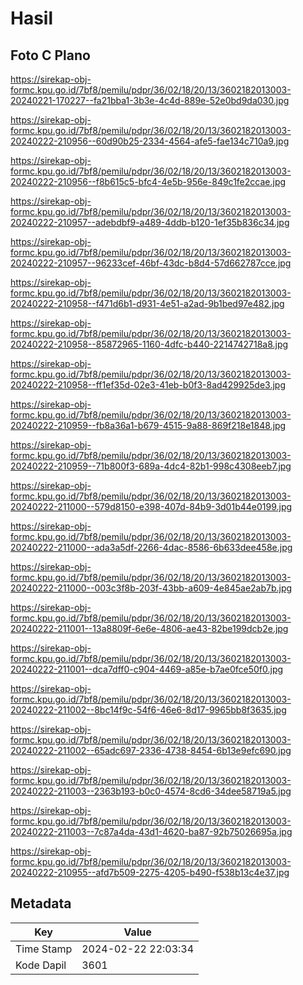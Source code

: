 # Hasil

## Foto C Plano

https://sirekap-obj-formc.kpu.go.id/7bf8/pemilu/pdpr/36/02/18/20/13/3602182013003-20240221-170227--fa21bba1-3b3e-4c4d-889e-52e0bd9da030.jpg

https://sirekap-obj-formc.kpu.go.id/7bf8/pemilu/pdpr/36/02/18/20/13/3602182013003-20240222-210956--60d90b25-2334-4564-afe5-fae134c710a9.jpg

https://sirekap-obj-formc.kpu.go.id/7bf8/pemilu/pdpr/36/02/18/20/13/3602182013003-20240222-210956--f8b615c5-bfc4-4e5b-956e-849c1fe2ccae.jpg

https://sirekap-obj-formc.kpu.go.id/7bf8/pemilu/pdpr/36/02/18/20/13/3602182013003-20240222-210957--adebdbf9-a489-4ddb-b120-1ef35b836c34.jpg

https://sirekap-obj-formc.kpu.go.id/7bf8/pemilu/pdpr/36/02/18/20/13/3602182013003-20240222-210957--96233cef-46bf-43dc-b8d4-57d662787cce.jpg

https://sirekap-obj-formc.kpu.go.id/7bf8/pemilu/pdpr/36/02/18/20/13/3602182013003-20240222-210958--f471d6b1-d931-4e51-a2ad-9b1bed97e482.jpg

https://sirekap-obj-formc.kpu.go.id/7bf8/pemilu/pdpr/36/02/18/20/13/3602182013003-20240222-210958--85872965-1160-4dfc-b440-2214742718a8.jpg

https://sirekap-obj-formc.kpu.go.id/7bf8/pemilu/pdpr/36/02/18/20/13/3602182013003-20240222-210958--ff1ef35d-02e3-41eb-b0f3-8ad429925de3.jpg

https://sirekap-obj-formc.kpu.go.id/7bf8/pemilu/pdpr/36/02/18/20/13/3602182013003-20240222-210959--fb8a36a1-b679-4515-9a88-869f218e1848.jpg

https://sirekap-obj-formc.kpu.go.id/7bf8/pemilu/pdpr/36/02/18/20/13/3602182013003-20240222-210959--71b800f3-689a-4dc4-82b1-998c4308eeb7.jpg

https://sirekap-obj-formc.kpu.go.id/7bf8/pemilu/pdpr/36/02/18/20/13/3602182013003-20240222-211000--579d8150-e398-407d-84b9-3d01b44e0199.jpg

https://sirekap-obj-formc.kpu.go.id/7bf8/pemilu/pdpr/36/02/18/20/13/3602182013003-20240222-211000--ada3a5df-2266-4dac-8586-6b633dee458e.jpg

https://sirekap-obj-formc.kpu.go.id/7bf8/pemilu/pdpr/36/02/18/20/13/3602182013003-20240222-211000--003c3f8b-203f-43bb-a609-4e845ae2ab7b.jpg

https://sirekap-obj-formc.kpu.go.id/7bf8/pemilu/pdpr/36/02/18/20/13/3602182013003-20240222-211001--13a8809f-6e6e-4806-ae43-82be199dcb2e.jpg

https://sirekap-obj-formc.kpu.go.id/7bf8/pemilu/pdpr/36/02/18/20/13/3602182013003-20240222-211001--dca7dff0-c904-4469-a85e-b7ae0fce50f0.jpg

https://sirekap-obj-formc.kpu.go.id/7bf8/pemilu/pdpr/36/02/18/20/13/3602182013003-20240222-211002--8bc14f9c-54f6-46e6-8d17-9965bb8f3635.jpg

https://sirekap-obj-formc.kpu.go.id/7bf8/pemilu/pdpr/36/02/18/20/13/3602182013003-20240222-211002--65adc697-2336-4738-8454-6b13e9efc690.jpg

https://sirekap-obj-formc.kpu.go.id/7bf8/pemilu/pdpr/36/02/18/20/13/3602182013003-20240222-211003--2363b193-b0c0-4574-8cd6-34dee58719a5.jpg

https://sirekap-obj-formc.kpu.go.id/7bf8/pemilu/pdpr/36/02/18/20/13/3602182013003-20240222-211003--7c87a4da-43d1-4620-ba87-92b75026695a.jpg

https://sirekap-obj-formc.kpu.go.id/7bf8/pemilu/pdpr/36/02/18/20/13/3602182013003-20240222-210955--afd7b509-2275-4205-b490-f538b13c4e37.jpg


## Metadata

| Key        | Value               |
| ---------- | ------------------- |
| Time Stamp | 2024-02-22 22:03:34 |
| Kode Dapil | 3601                |



